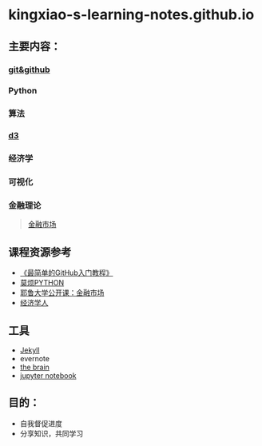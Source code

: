 # kingxiao-s-learning-notes.github.io
## 主要内容：
### [git&github](https://github.com/Kingxiao/kingxiao-s-learning-notes.github.io/blob/gh-pages/github&git.md)
### Python
### 算法
### [d3](https://github.com/d3/d3)
### 经济学
### 可视化
### 金融理论
> [金融市场](https://github.com/Kingxiao/kingxiao-s-learning-notes.github.io/blob/gh-pages/%E3%80%8A%E9%87%91%E8%9E%8D%E5%B8%82%E5%9C%BA%E3%80%8B%E7%AC%94%E8%AE%B0%E7%9B%AE%E5%BD%95.md)


## 课程资源参考
* [《最简单的GitHub入门教程》](https://www.bilibili.com/video/av4857819/)
* [莫烦PYTHON](https://morvanzhou.github.io/)
* [耶鲁大学公开课：金融市场](https://www.bilibili.com/video/av9947400)
* [经济学人](https://github.com/nailperry-zd/The-Economist)

## 工具
* [Jekyll](https://jekyllcn.com/docs/github-pages/)
* evernote
* [the brain](http://www.ypojie.com/2826.html)
* [jupyter notebook](https://jupyter.org/)

## 目的：
* 自我督促进度
* 分享知识，共同学习
